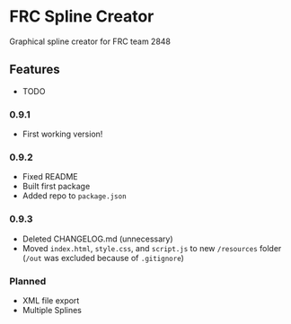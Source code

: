 # FRC Spline Creator

Graphical spline creator for FRC team 2848

## Features

* TODO

### 0.9.1

* First working version!

### 0.9.2

* Fixed README
* Built first package
* Added repo to `package.json`

### 0.9.3

* Deleted CHANGELOG.&#8203;md (unnecessary)
* Moved `index.html`, `style.css`, and `script.js` to new `/resources` folder (`/out` was excluded because of `.gitignore`)

### Planned

* XML file export
* Multiple Splines
